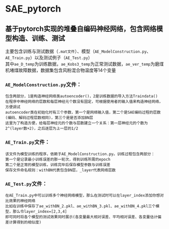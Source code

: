 # SAE_pytorch
## 基于pytorch实现的堆叠自编码神经网络，包含网络模型构造、训练、测试
主要包含训练与测试数据（`.mat文件`）、模型（`AE_ModelConstruction.py`、`AE_Train.py`）以及测试例子（`AE_Test.py`）<br>
其中`ae_D_temp`为训练数据，`ae_Kobs3_temp`为正常测试数据，`ae_ver_temp`为磨煤机堵煤故障数据，数据集包含风粉混合物温度等14个变量<br>
### `AE_ModelConstruction.py`文件：
```
包含两部分，1是构造神经网络类autoencoder()，2是训练数据的导入方法Traindata()
在程序中神经网络的层数和每层神经元个数没有固定，可根据使用者的输入值来构造神经网络，方便调试
autoencoder类在初始化时有三个参数，第一个是网络输入值，第二个是SAE编码过程的层数(编码、解码过程层数相同)，第三个是是否添加BN层
这里为了构造方便，给每层神经元的个数与层数建立一个关系：第一层神经元的个数为2^(layer数+2)，之后逐层为上一层的1/2
```
### `AE_Train.py`文件：
```
该文件为模型训练的程序，依赖于AE_ModelConstruction.py。训练过程包含两部分：
第一个是记录最小训练误差的那一轮次，得到训练所需的epoch
第二个是正常的模型训练，训练完毕后保存模型参数与训练误差
保存文件命名规则：withBN代表包含BN层，_layer代表网络层数
```
### `AE_Test.py`文件：
```
在AE_Train.py中可以训练多个神经网络模型，那么在测试时可以在layer_index添加你想对比效果的神经网络
比如在训练中保存了ae_withBN_2.pkl、ae_withBN_3.pkl、ae_withBN_4.pkl三个模型，那么令layer_index=[2,3,4]
即可同时将各个模型的测试效果同时展示(各变量最大相对误差、平均相对误差、各变量估计偏差计算得到的相似度)
```
